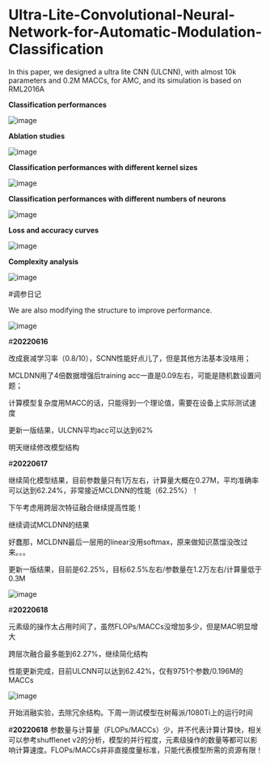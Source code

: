 # Ultra-Lite-Convolutional-Neural-Network-for-Automatic-Modulation-Classification

In this paper, we designed a ultra lite CNN (ULCNN), with almost 10k parameters and 0.2M MACCs, for AMC, and its simulation is based on RML2016A

**Classification performances**

![image](https://user-images.githubusercontent.com/107237593/174430367-9926fb1a-95e1-4c3a-bd97-e9b3fc418abc.png)

**Ablation studies**

![image](https://user-images.githubusercontent.com/107237593/174464421-d64c3d48-61e4-4c40-8653-d96a1fe5629d.png)

**Classification performances with different kernel sizes**

![image](https://user-images.githubusercontent.com/107237593/174464466-df66f621-7504-4804-8df2-2d804f87489b.png)

**Classification performances with different numbers of neurons**

![image](https://user-images.githubusercontent.com/107237593/174464476-70af005f-392c-4c4f-9463-cc34ca1d7853.png)

**Loss and accuracy curves**

![image](https://user-images.githubusercontent.com/107237593/174467709-0c04b16a-c260-4355-a942-cb1a0a6bf775.png)

**Complexity analysis**

![image](https://user-images.githubusercontent.com/107237593/174472870-e5047fe9-d2b2-4da4-a3aa-eaf4872a1f80.png)


#调参日记

We are also modifying the structure to improve performance.

![image](https://user-images.githubusercontent.com/107237593/174008584-2e72e305-9474-4a3d-af03-2f94e5844f5c.png)

#**20220616**

改成衰减学习率（0.8/10），SCNN性能好点儿了，但是其他方法基本没啥用；

MCLDNN用了4倍数据增强后training acc一直是0.09左右，可能是随机数设置问题；

计算模型复杂度用MACC的话，只能得到一个理论值，需要在设备上实际测试速度

更新一版结果，ULCNN平均acc可以达到62%

明天继续修改模型结构

#**20220617**

继续简化模型结果，目前参数量只有1万左右，计算量大概在0.27M，平均准确率可以达到62.24%，非常接近MCLDNN的性能（62.25%）！

下午考虑用跨层次特征融合继续提高性能！

继续调试MCLDNN的结果

好蠢那，MCLDNN最后一层用的linear没用softmax，原来做知识蒸馏没改过来。。。

更新一版结果，目前是62.25%，目标62.5%左右/参数量在1.2万左右/计算量低于0.3M

![image](https://user-images.githubusercontent.com/107237593/174310001-8c099ca3-8e22-4ea6-b358-eaf3b6b94722.png)

#**20220618**

元素级的操作太占用时间了，虽然FLOPs/MACCs没增加多少，但是MAC明显增大

跨层次融合最多能到62.27%，继续简化结构

性能更新完成，目前ULCNN可以达到62.42%，仅有9751个参数/0.196M的MACCs

![image](https://user-images.githubusercontent.com/107237593/174430367-9926fb1a-95e1-4c3a-bd97-e9b3fc418abc.png)

开始消融实验，去除冗余结构。下周一测试模型在树莓派/1080Ti上的运行时间

#**20220618**
参数量与计算量（FLOPs/MACCs）少，并不代表计算计算快，相关可以参考shufflenet v2的分析，模型的并行程度，元素级操作的数量等都可以影响计算速度。FLOPs/MACCs并非直接度量标准，只能代表模型所需的资源有限！

















